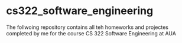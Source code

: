 # cs322_software_engineering
The follwoing repository contains all teh homeworks and projectes completed by me for the course CS 322 Software Engineering at AUA
